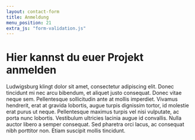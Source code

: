 ```yaml
---
layout: contact-form
title: Anmeldung
menu_position: 21
extra_js: "form-validation.js"
---
```


# Hier kannst du euer Projekt anmelden

Ludwigsburg klingt dolor sit amet, consectetur adipiscing elit. 
Donec tincidunt mi nec arcu bibendum, et aliquet justo consequat. 
Donec vitae neque sem. Pellentesque sollicitudin ante at mollis imperdiet.
Vivamus hendrerit, erat at gravida lobortis, augue turpis dignissim tortor,
id molestie erat purus ut neque. Pellentesque maximus turpis vel nisi vulputate,
ac porta nunc lobortis. Vestibulum ultricies lacinia augue id convallis. 
Nulla auctor libero a semper consequat.
Sed pharetra orci lacus, ac consequat nibh porttitor non. 
Etiam suscipit mollis tincidunt.  
